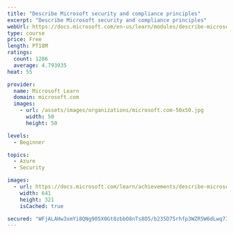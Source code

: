 ```yaml
---
title: "Describe Microsoft security and compliance principles"
excerpt: "Describe Microsoft security and compliance principles"
webUrl: https://docs.microsoft.com/en-us/learn/modules/describe-microsoft-security-compliance-principles/
type: course
price: Free
length: PT18M
ratings:
  count: 1286
  average: 4.793935
heat: 55

provider:
  name: Microsoft Learn
  domain: microsoft.com
  images:
    - url: /assets/images/organizations/microsoft.com-50x50.jpg
      width: 50
      height: 50

levels:
  - Beginner

topics:
  - Azure
  - Security

images:
  - url: https://docs.microsoft.com/learn/achievements/describe-microsoft-security-and-compliance-principles-social.png
    width: 641
    height: 321
    isCached: true

secured: "WFjALAHw3xmYi8QNg905X0Gt8zbbO8nTs8O5/b235D75rhfp3WZR5W6dLwq7ISVe8RvES+Ufzp+Oyn5JM6XAeKd+Pm+UWFWTx4d32nm24cuT7tLW7epckIeW/CUlL9LokEwduqd1Bxq6pTpvf4KIiKkaZ8Amc9SOZ5Y9yq+7nfSu6Uiag47nFEkUvxwMkRiBKE7jmoHRdtqDwKsNvqvSeqsTeccwcXtvLt51bUYv3ahtdFW+0PlvmJLAyH7FA66heiBFsCcfM/JJeOlbtrDZ4VDyl3/dJpAo7E49tj6dUfYWIH04NPIxRnP0h660p+Hbo3G4LicFUuwmc+Vi3hxIkhMrjTTYM0oIC6xo4rXQFgW1I45ifl4ebGzcSX8sFzVyyP7osfYcdG255Huuy5SV6PoDUfr2YKiVb3q55CskAC0=;c0t+jHSYtfVB67sSBhQDkQ=="
---
```


